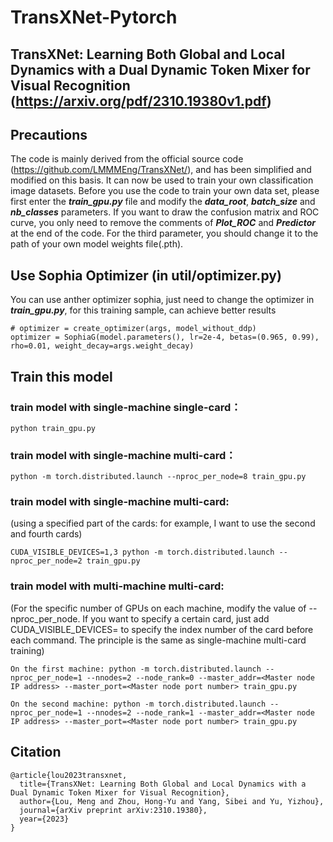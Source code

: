 # TransXNet-Pytorch

## TransXNet: Learning Both Global and Local Dynamics with a Dual Dynamic Token Mixer for Visual Recognition (https://arxiv.org/pdf/2310.19380v1.pdf)

## Precautions
The code is mainly derived from the official source code (https://github.com/LMMMEng/TransXNet/), and has been simplified and modified on this basis. It can now be used to train your own classification image datasets. Before you use the code to train your own data set, please first enter the ___train_gpu.py___ file and modify the ___data_root___, ___batch_size___ and ___nb_classes___ parameters. If you want to draw the confusion matrix and ROC curve, you only need to remove the comments of ___Plot_ROC___ and ___Predictor___ at the end of the code. For the third parameter, you should change it to the path of your own model weights file(.pth).

## Use Sophia Optimizer (in util/optimizer.py)
You can use anther optimizer sophia, just need to change the optimizer in ___train_gpu.py___, for this training sample, can achieve better results
```
# optimizer = create_optimizer(args, model_without_ddp)
optimizer = SophiaG(model.parameters(), lr=2e-4, betas=(0.965, 0.99), rho=0.01, weight_decay=args.weight_decay)
```

## Train this model
### train model with single-machine single-card：
```
python train_gpu.py
```

### train model with single-machine multi-card：
```
python -m torch.distributed.launch --nproc_per_node=8 train_gpu.py
```

### train model with single-machine multi-card: 
(using a specified part of the cards: for example, I want to use the second and fourth cards)
```
CUDA_VISIBLE_DEVICES=1,3 python -m torch.distributed.launch --nproc_per_node=2 train_gpu.py
```

### train model with multi-machine multi-card:
(For the specific number of GPUs on each machine, modify the value of --nproc_per_node. If you want to specify a certain card, just add CUDA_VISIBLE_DEVICES= to specify the index number of the card before each command. The principle is the same as single-machine multi-card training)
```
On the first machine: python -m torch.distributed.launch --nproc_per_node=1 --nnodes=2 --node_rank=0 --master_addr=<Master node IP address> --master_port=<Master node port number> train_gpu.py

On the second machine: python -m torch.distributed.launch --nproc_per_node=1 --nnodes=2 --node_rank=1 --master_addr=<Master node IP address> --master_port=<Master node port number> train_gpu.py
```

## Citation
```
@article{lou2023transxnet,
  title={TransXNet: Learning Both Global and Local Dynamics with a Dual Dynamic Token Mixer for Visual Recognition},
  author={Lou, Meng and Zhou, Hong-Yu and Yang, Sibei and Yu, Yizhou},
  journal={arXiv preprint arXiv:2310.19380},
  year={2023}
}
```

